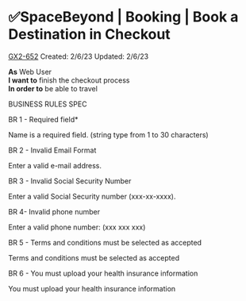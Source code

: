 # ✅SpaceBeyond | Booking | Book a Destination in Checkout

[GX2-652](https://upexgalaxy9.atlassian.net/browse/GX2-652) Created: 2/6/23 Updated: 2/6/23

**As** Web User  
**I want to** finish the checkout process  
**In order to** be able to travel

BUSINESS RULES SPEC

BR 1 - Required field*

Name is a required field.
(string type from 1 to 30 characters)


BR 2 - Invalid Email Format

Enter a valid e-mail address.


BR 3 - Invalid Social Security Number

Enter a valid Social Security number (xxx-xx-xxxx).


BR 4- Invalid phone number

Enter a valid phone number:
(xxx xxx xxx)


BR 5 - Terms and conditions must be selected as accepted

Terms and conditions must be selected as accepted


BR 6 - You must upload your health insurance information

You must upload your health insurance information

